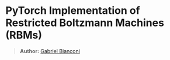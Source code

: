 # PyTorch Implementation of Restricted Boltzmann Machines (RBMs)

> **Author:** [Gabriel Bianconi](http://www.gabrielbianconi.com/)
